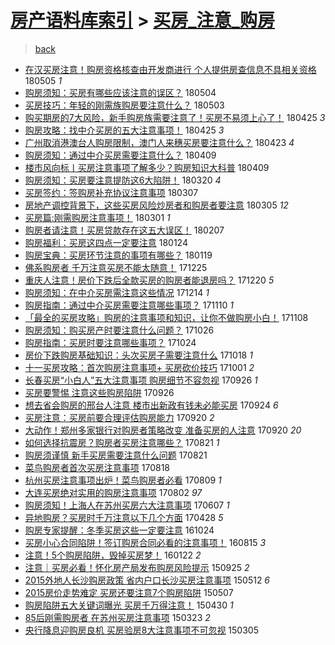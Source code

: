 [房产语料库索引](../../README.md)  > [买房_注意_购房](买房_注意_购房.md)
====
> [back](../README.md)

- [在汉买房注意！购房资格核查由开发商进行 个人提供房查信息不具相关资格](http://jkwz.applinzi.com/ittc/7099546598864585744.html#%E5%9C%A8%E6%B1%89%E4%B9%B0%E6%88%BF%E6%B3%A8%E6%84%8F%EF%BC%81%E8%B4%AD%E6%88%BF%E8%B5%84%E6%A0%BC%E6%A0%B8%E6%9F%A5%E7%94%B1%E5%BC%80%E5%8F%91%E5%95%86%E8%BF%9B%E8%A1%8C+%E4%B8%AA%E4%BA%BA%E6%8F%90%E4%BE%9B%E6%88%BF%E6%9F%A5%E4%BF%A1%E6%81%AF%E4%B8%8D%E5%85%B7%E7%9B%B8%E5%85%B3%E8%B5%84%E6%A0%BC) 180505 *1* 
- [购房须知：买房有哪些应该注意的误区？](http://jkwz.applinzi.com/ittc/7099385093380637707.html#%E8%B4%AD%E6%88%BF%E9%A1%BB%E7%9F%A5%EF%BC%9A%E4%B9%B0%E6%88%BF%E6%9C%89%E5%93%AA%E4%BA%9B%E5%BA%94%E8%AF%A5%E6%B3%A8%E6%84%8F%E7%9A%84%E8%AF%AF%E5%8C%BA%EF%BC%9F) 180504  
- [买房技巧：年轻的刚需族购房要注意什么？](http://jkwz.applinzi.com/ittc/7098818935938090001.html#%E4%B9%B0%E6%88%BF%E6%8A%80%E5%B7%A7%EF%BC%9A%E5%B9%B4%E8%BD%BB%E7%9A%84%E5%88%9A%E9%9C%80%E6%97%8F%E8%B4%AD%E6%88%BF%E8%A6%81%E6%B3%A8%E6%84%8F%E4%BB%80%E4%B9%88%EF%BC%9F) 180503  
- [购买期房的7大风险，新手购房族需要注意了！买房不易须上心了！](http://jkwz.applinzi.com/ittc/7095976582814630919.html#%E8%B4%AD%E4%B9%B0%E6%9C%9F%E6%88%BF%E7%9A%847%E5%A4%A7%E9%A3%8E%E9%99%A9%EF%BC%8C%E6%96%B0%E6%89%8B%E8%B4%AD%E6%88%BF%E6%97%8F%E9%9C%80%E8%A6%81%E6%B3%A8%E6%84%8F%E4%BA%86%EF%BC%81%E4%B9%B0%E6%88%BF%E4%B8%8D%E6%98%93%E9%A1%BB%E4%B8%8A%E5%BF%83%E4%BA%86%EF%BC%81) 180425 *3* 
- [购房攻略：找中介买房的五大注意事项！](http://jkwz.applinzi.com/ittc/7095920888899961862.html#%E8%B4%AD%E6%88%BF%E6%94%BB%E7%95%A5%EF%BC%9A%E6%89%BE%E4%B8%AD%E4%BB%8B%E4%B9%B0%E6%88%BF%E7%9A%84%E4%BA%94%E5%A4%A7%E6%B3%A8%E6%84%8F%E4%BA%8B%E9%A1%B9%EF%BC%81) 180425 *3* 
- [广州取消港澳台人购房限制，澳门人来穗买房要注意什么？](http://jkwz.applinzi.com/ittc/7095209067406689291.html#%E5%B9%BF%E5%B7%9E%E5%8F%96%E6%B6%88%E6%B8%AF%E6%BE%B3%E5%8F%B0%E4%BA%BA%E8%B4%AD%E6%88%BF%E9%99%90%E5%88%B6%EF%BC%8C%E6%BE%B3%E9%97%A8%E4%BA%BA%E6%9D%A5%E7%A9%97%E4%B9%B0%E6%88%BF%E8%A6%81%E6%B3%A8%E6%84%8F%E4%BB%80%E4%B9%88%EF%BC%9F) 180423 *4* 
- [购房须知：通过中介买房需要注意什么？](http://jkwz.applinzi.com/ittc/7089981942407889927.html#%E8%B4%AD%E6%88%BF%E9%A1%BB%E7%9F%A5%EF%BC%9A%E9%80%9A%E8%BF%87%E4%B8%AD%E4%BB%8B%E4%B9%B0%E6%88%BF%E9%9C%80%E8%A6%81%E6%B3%A8%E6%84%8F%E4%BB%80%E4%B9%88%EF%BC%9F) 180409  
- [楼市风向标丨买房注意事项了解多少？购房知识大科普](http://jkwz.applinzi.com/ittc/7089972360855946251.html#%E6%A5%BC%E5%B8%82%E9%A3%8E%E5%90%91%E6%A0%87%E4%B8%A8%E4%B9%B0%E6%88%BF%E6%B3%A8%E6%84%8F%E4%BA%8B%E9%A1%B9%E4%BA%86%E8%A7%A3%E5%A4%9A%E5%B0%91%EF%BC%9F%E8%B4%AD%E6%88%BF%E7%9F%A5%E8%AF%86%E5%A4%A7%E7%A7%91%E6%99%AE) 180409  
- [购房须知：买房要注意提防这6大陷阱！](http://jkwz.applinzi.com/ittc/7082506312586101776.html#%E8%B4%AD%E6%88%BF%E9%A1%BB%E7%9F%A5%EF%BC%9A%E4%B9%B0%E6%88%BF%E8%A6%81%E6%B3%A8%E6%84%8F%E6%8F%90%E9%98%B2%E8%BF%996%E5%A4%A7%E9%99%B7%E9%98%B1%EF%BC%81) 180320 *4* 
- [买房签约：签购房补充协议注意事项](http://jkwz.applinzi.com/ittc/7077795371327947792.html#%E4%B9%B0%E6%88%BF%E7%AD%BE%E7%BA%A6%EF%BC%9A%E7%AD%BE%E8%B4%AD%E6%88%BF%E8%A1%A5%E5%85%85%E5%8D%8F%E8%AE%AE%E6%B3%A8%E6%84%8F%E4%BA%8B%E9%A1%B9) 180307  
- [房地产调控背景下，这些买房风险炒房者和购房者要注意](http://jkwz.applinzi.com/ittc/7076921696965886987.html#%E6%88%BF%E5%9C%B0%E4%BA%A7%E8%B0%83%E6%8E%A7%E8%83%8C%E6%99%AF%E4%B8%8B%EF%BC%8C%E8%BF%99%E4%BA%9B%E4%B9%B0%E6%88%BF%E9%A3%8E%E9%99%A9%E7%82%92%E6%88%BF%E8%80%85%E5%92%8C%E8%B4%AD%E6%88%BF%E8%80%85%E8%A6%81%E6%B3%A8%E6%84%8F) 180305 *12* 
- [买房篇:刚需购房注意事项！](http://jkwz.applinzi.com/ittc/7075640864653444102.html#%E4%B9%B0%E6%88%BF%E7%AF%87%3A%E5%88%9A%E9%9C%80%E8%B4%AD%E6%88%BF%E6%B3%A8%E6%84%8F%E4%BA%8B%E9%A1%B9%EF%BC%81) 180301 *1* 
- [购房者请注意！买房贷款存在这五大误区！](http://jkwz.applinzi.com/ittc/7067344137286583313.html#%E8%B4%AD%E6%88%BF%E8%80%85%E8%AF%B7%E6%B3%A8%E6%84%8F%EF%BC%81%E4%B9%B0%E6%88%BF%E8%B4%B7%E6%AC%BE%E5%AD%98%E5%9C%A8%E8%BF%99%E4%BA%94%E5%A4%A7%E8%AF%AF%E5%8C%BA%EF%BC%81) 180207  
- [购房福利：买房这四点一定要注意](http://jkwz.applinzi.com/ittc/7062189939058279441.html#%E8%B4%AD%E6%88%BF%E7%A6%8F%E5%88%A9%EF%BC%9A%E4%B9%B0%E6%88%BF%E8%BF%99%E5%9B%9B%E7%82%B9%E4%B8%80%E5%AE%9A%E8%A6%81%E6%B3%A8%E6%84%8F) 180124  
- [购房宝典：买房环节注意的事项有哪些？](http://jkwz.applinzi.com/ittc/7060214323710788625.html#%E8%B4%AD%E6%88%BF%E5%AE%9D%E5%85%B8%EF%BC%9A%E4%B9%B0%E6%88%BF%E7%8E%AF%E8%8A%82%E6%B3%A8%E6%84%8F%E7%9A%84%E4%BA%8B%E9%A1%B9%E6%9C%89%E5%93%AA%E4%BA%9B%EF%BC%9F) 180119  
- [佛系购房者 千万注意买房不能太随意！](http://jkwz.applinzi.com/ittc/7051039875891987473.html#%E4%BD%9B%E7%B3%BB%E8%B4%AD%E6%88%BF%E8%80%85+%E5%8D%83%E4%B8%87%E6%B3%A8%E6%84%8F%E4%B9%B0%E6%88%BF%E4%B8%8D%E8%83%BD%E5%A4%AA%E9%9A%8F%E6%84%8F%EF%BC%81) 171225  
- [重庆人注意！房价下跌后全款买房的购房者能退房吗？](http://jkwz.applinzi.com/ittc/7049179627279352849.html#%E9%87%8D%E5%BA%86%E4%BA%BA%E6%B3%A8%E6%84%8F%EF%BC%81%E6%88%BF%E4%BB%B7%E4%B8%8B%E8%B7%8C%E5%90%8E%E5%85%A8%E6%AC%BE%E4%B9%B0%E6%88%BF%E7%9A%84%E8%B4%AD%E6%88%BF%E8%80%85%E8%83%BD%E9%80%80%E6%88%BF%E5%90%97%EF%BC%9F) 171220 *5* 
- [购房须知：在中介买房需注意这些情况](http://jkwz.applinzi.com/ittc/7046894091214783505.html#%E8%B4%AD%E6%88%BF%E9%A1%BB%E7%9F%A5%EF%BC%9A%E5%9C%A8%E4%B8%AD%E4%BB%8B%E4%B9%B0%E6%88%BF%E9%9C%80%E6%B3%A8%E6%84%8F%E8%BF%99%E4%BA%9B%E6%83%85%E5%86%B5) 171214 *1* 
- [购房指南：通过中介买房需要注意哪些事项？](http://jkwz.applinzi.com/ittc/7034379103313069073.html#%E8%B4%AD%E6%88%BF%E6%8C%87%E5%8D%97%EF%BC%9A%E9%80%9A%E8%BF%87%E4%B8%AD%E4%BB%8B%E4%B9%B0%E6%88%BF%E9%9C%80%E8%A6%81%E6%B3%A8%E6%84%8F%E5%93%AA%E4%BA%9B%E4%BA%8B%E9%A1%B9%EF%BC%9F) 171110 *1* 
- [「最全的买房攻略」购房的注意事项和知识，让你不做购房小白！](http://jkwz.applinzi.com/ittc/7033591715439576080.html#%E3%80%8C%E6%9C%80%E5%85%A8%E7%9A%84%E4%B9%B0%E6%88%BF%E6%94%BB%E7%95%A5%E3%80%8D%E8%B4%AD%E6%88%BF%E7%9A%84%E6%B3%A8%E6%84%8F%E4%BA%8B%E9%A1%B9%E5%92%8C%E7%9F%A5%E8%AF%86%EF%BC%8C%E8%AE%A9%E4%BD%A0%E4%B8%8D%E5%81%9A%E8%B4%AD%E6%88%BF%E5%B0%8F%E7%99%BD%EF%BC%81) 171108  
- [购房须知：购买房产时要注意什么问题？](http://jkwz.applinzi.com/ittc/7028757097183970320.html#%E8%B4%AD%E6%88%BF%E9%A1%BB%E7%9F%A5%EF%BC%9A%E8%B4%AD%E4%B9%B0%E6%88%BF%E4%BA%A7%E6%97%B6%E8%A6%81%E6%B3%A8%E6%84%8F%E4%BB%80%E4%B9%88%E9%97%AE%E9%A2%98%EF%BC%9F) 171026  
- [购房指南：买房时要注意哪些事项？](http://jkwz.applinzi.com/ittc/7027966837227275281.html#%E8%B4%AD%E6%88%BF%E6%8C%87%E5%8D%97%EF%BC%9A%E4%B9%B0%E6%88%BF%E6%97%B6%E8%A6%81%E6%B3%A8%E6%84%8F%E5%93%AA%E4%BA%9B%E4%BA%8B%E9%A1%B9%EF%BC%9F) 171024  
- [房价下跌购房基础知识：头次买房子需要注意什么](http://jkwz.applinzi.com/ittc/7025908240452420624.html#%E6%88%BF%E4%BB%B7%E4%B8%8B%E8%B7%8C%E8%B4%AD%E6%88%BF%E5%9F%BA%E7%A1%80%E7%9F%A5%E8%AF%86%EF%BC%9A%E5%A4%B4%E6%AC%A1%E4%B9%B0%E6%88%BF%E5%AD%90%E9%9C%80%E8%A6%81%E6%B3%A8%E6%84%8F%E4%BB%80%E4%B9%88) 171018 *1* 
- [十一买房攻略：首次购房注意事项+ 买房砍价技巧](http://jkwz.applinzi.com/ittc/7019410716954723344.html#%E5%8D%81%E4%B8%80%E4%B9%B0%E6%88%BF%E6%94%BB%E7%95%A5%EF%BC%9A%E9%A6%96%E6%AC%A1%E8%B4%AD%E6%88%BF%E6%B3%A8%E6%84%8F%E4%BA%8B%E9%A1%B9%2B+%E4%B9%B0%E6%88%BF%E7%A0%8D%E4%BB%B7%E6%8A%80%E5%B7%A7) 171001 *2* 
- [长春买房“小白人”五大注意事项 购房细节不容忽视](http://jkwz.applinzi.com/ittc/7017636778192929809.html#%E9%95%BF%E6%98%A5%E4%B9%B0%E6%88%BF%E2%80%9C%E5%B0%8F%E7%99%BD%E4%BA%BA%E2%80%9D%E4%BA%94%E5%A4%A7%E6%B3%A8%E6%84%8F%E4%BA%8B%E9%A1%B9+%E8%B4%AD%E6%88%BF%E7%BB%86%E8%8A%82%E4%B8%8D%E5%AE%B9%E5%BF%BD%E8%A7%86) 170926 *1* 
- [买房要警惕 注意这些购房陷阱](http://jkwz.applinzi.com/ittc/7017573845559673872.html#%E4%B9%B0%E6%88%BF%E8%A6%81%E8%AD%A6%E6%83%95+%E6%B3%A8%E6%84%8F%E8%BF%99%E4%BA%9B%E8%B4%AD%E6%88%BF%E9%99%B7%E9%98%B1) 170926  
- [想去省会购房的邢台人注意 楼市出新政有钱未必能买房](http://jkwz.applinzi.com/ittc/7016972886810821648.html#%E6%83%B3%E5%8E%BB%E7%9C%81%E4%BC%9A%E8%B4%AD%E6%88%BF%E7%9A%84%E9%82%A2%E5%8F%B0%E4%BA%BA%E6%B3%A8%E6%84%8F+%E6%A5%BC%E5%B8%82%E5%87%BA%E6%96%B0%E6%94%BF%E6%9C%89%E9%92%B1%E6%9C%AA%E5%BF%85%E8%83%BD%E4%B9%B0%E6%88%BF) 170924 *6* 
- [买房注意：买房前要合理评估购房能力](http://jkwz.applinzi.com/ittc/7015341365607793681.html#%E4%B9%B0%E6%88%BF%E6%B3%A8%E6%84%8F%EF%BC%9A%E4%B9%B0%E6%88%BF%E5%89%8D%E8%A6%81%E5%90%88%E7%90%86%E8%AF%84%E4%BC%B0%E8%B4%AD%E6%88%BF%E8%83%BD%E5%8A%9B) 170920 *2* 
- [大动作！郑州多家银行对购房者策略改变 准备买房的人注意](http://jkwz.applinzi.com/ittc/7015332704135152656.html#%E5%A4%A7%E5%8A%A8%E4%BD%9C%EF%BC%81%E9%83%91%E5%B7%9E%E5%A4%9A%E5%AE%B6%E9%93%B6%E8%A1%8C%E5%AF%B9%E8%B4%AD%E6%88%BF%E8%80%85%E7%AD%96%E7%95%A5%E6%94%B9%E5%8F%98+%E5%87%86%E5%A4%87%E4%B9%B0%E6%88%BF%E7%9A%84%E4%BA%BA%E6%B3%A8%E6%84%8F) 170920 *20* 
- [如何选择抗震房？购房者买房注意哪些？](http://jkwz.applinzi.com/ittc/7004300916113802256.html#%E5%A6%82%E4%BD%95%E9%80%89%E6%8B%A9%E6%8A%97%E9%9C%87%E6%88%BF%EF%BC%9F%E8%B4%AD%E6%88%BF%E8%80%85%E4%B9%B0%E6%88%BF%E6%B3%A8%E6%84%8F%E5%93%AA%E4%BA%9B%EF%BC%9F) 170821 *1* 
- [购房须谨慎 新手买房需要注意什么问题](http://jkwz.applinzi.com/ittc/7004262392928928785.html#%E8%B4%AD%E6%88%BF%E9%A1%BB%E8%B0%A8%E6%85%8E+%E6%96%B0%E6%89%8B%E4%B9%B0%E6%88%BF%E9%9C%80%E8%A6%81%E6%B3%A8%E6%84%8F%E4%BB%80%E4%B9%88%E9%97%AE%E9%A2%98) 170821  
- [菜鸟购房者首次买房注意事项](http://jkwz.applinzi.com/ittc/7003206992045540368.html#%E8%8F%9C%E9%B8%9F%E8%B4%AD%E6%88%BF%E8%80%85%E9%A6%96%E6%AC%A1%E4%B9%B0%E6%88%BF%E6%B3%A8%E6%84%8F%E4%BA%8B%E9%A1%B9) 170818  
- [杭州买房注意事项出炉！菜鸟购房者必看](http://jkwz.applinzi.com/ittc/6999854465665205264.html#%E6%9D%AD%E5%B7%9E%E4%B9%B0%E6%88%BF%E6%B3%A8%E6%84%8F%E4%BA%8B%E9%A1%B9%E5%87%BA%E7%82%89%EF%BC%81%E8%8F%9C%E9%B8%9F%E8%B4%AD%E6%88%BF%E8%80%85%E5%BF%85%E7%9C%8B) 170809 *1* 
- [大连买房绝对实用的购房注意事项](http://jkwz.applinzi.com/ittc/6997139542795355153.html#%E5%A4%A7%E8%BF%9E%E4%B9%B0%E6%88%BF%E7%BB%9D%E5%AF%B9%E5%AE%9E%E7%94%A8%E7%9A%84%E8%B4%AD%E6%88%BF%E6%B3%A8%E6%84%8F%E4%BA%8B%E9%A1%B9) 170802 *97* 
- [购房须知！上海人在苏州买房六大注意事项](http://jkwz.applinzi.com/ittc/6976455278705771524.html#%E8%B4%AD%E6%88%BF%E9%A1%BB%E7%9F%A5%EF%BC%81%E4%B8%8A%E6%B5%B7%E4%BA%BA%E5%9C%A8%E8%8B%8F%E5%B7%9E%E4%B9%B0%E6%88%BF%E5%85%AD%E5%A4%A7%E6%B3%A8%E6%84%8F%E4%BA%8B%E9%A1%B9) 170607 *1* 
- [异地购房？买房时千万注意以下几个方面](http://jkwz.applinzi.com/ittc/6961607517107913732.html#%E5%BC%82%E5%9C%B0%E8%B4%AD%E6%88%BF%EF%BC%9F%E4%B9%B0%E6%88%BF%E6%97%B6%E5%8D%83%E4%B8%87%E6%B3%A8%E6%84%8F%E4%BB%A5%E4%B8%8B%E5%87%A0%E4%B8%AA%E6%96%B9%E9%9D%A2) 170428 *5* 
- [购房专家提醒：冬季买房这些一定要注意](http://jkwz.applinzi.com/ittc/6892590665589851140.html#%E8%B4%AD%E6%88%BF%E4%B8%93%E5%AE%B6%E6%8F%90%E9%86%92%EF%BC%9A%E5%86%AC%E5%AD%A3%E4%B9%B0%E6%88%BF%E8%BF%99%E4%BA%9B%E4%B8%80%E5%AE%9A%E8%A6%81%E6%B3%A8%E6%84%8F) 161024  
- [买房小心合同陷阱！签订购房合同必看的注意事项！](http://jkwz.applinzi.com/ittc/6866643984440624132.html#%E4%B9%B0%E6%88%BF%E5%B0%8F%E5%BF%83%E5%90%88%E5%90%8C%E9%99%B7%E9%98%B1%EF%BC%81%E7%AD%BE%E8%AE%A2%E8%B4%AD%E6%88%BF%E5%90%88%E5%90%8C%E5%BF%85%E7%9C%8B%E7%9A%84%E6%B3%A8%E6%84%8F%E4%BA%8B%E9%A1%B9%EF%BC%81) 160815 *3* 
- [注意！5个购房陷阱，毁掉买房梦！](http://jkwz.applinzi.com/ittc/6790134070008873988.html#%E6%B3%A8%E6%84%8F%EF%BC%815%E4%B8%AA%E8%B4%AD%E6%88%BF%E9%99%B7%E9%98%B1%EF%BC%8C%E6%AF%81%E6%8E%89%E4%B9%B0%E6%88%BF%E6%A2%A6%EF%BC%81) 160122 *2* 
- [注意｜买房必看！怀化房产局发布购房风险提示](http://jkwz.applinzi.com/ittc/6745971490077000709.html#%E6%B3%A8%E6%84%8F%EF%BD%9C%E4%B9%B0%E6%88%BF%E5%BF%85%E7%9C%8B%EF%BC%81%E6%80%80%E5%8C%96%E6%88%BF%E4%BA%A7%E5%B1%80%E5%8F%91%E5%B8%83%E8%B4%AD%E6%88%BF%E9%A3%8E%E9%99%A9%E6%8F%90%E7%A4%BA) 150925 *2* 
- [2015外地人长沙购房政策 省内户口长沙买房注意事项](http://jkwz.applinzi.com/ittc/547650611405445454.html#2015%E5%A4%96%E5%9C%B0%E4%BA%BA%E9%95%BF%E6%B2%99%E8%B4%AD%E6%88%BF%E6%94%BF%E7%AD%96+%E7%9C%81%E5%86%85%E6%88%B7%E5%8F%A3%E9%95%BF%E6%B2%99%E4%B9%B0%E6%88%BF%E6%B3%A8%E6%84%8F%E4%BA%8B%E9%A1%B9) 150512 *6* 
- [2015房价走势难定 买房还要注意7个购房陷阱](http://jkwz.applinzi.com/ittc/547650611408148496.html#2015%E6%88%BF%E4%BB%B7%E8%B5%B0%E5%8A%BF%E9%9A%BE%E5%AE%9A+%E4%B9%B0%E6%88%BF%E8%BF%98%E8%A6%81%E6%B3%A8%E6%84%8F7%E4%B8%AA%E8%B4%AD%E6%88%BF%E9%99%B7%E9%98%B1) 150507  
- [购房陷阱五大关键词曝光 买房千万得注意！](http://jkwz.applinzi.com/ittc/547650611406644411.html#%E8%B4%AD%E6%88%BF%E9%99%B7%E9%98%B1%E4%BA%94%E5%A4%A7%E5%85%B3%E9%94%AE%E8%AF%8D%E6%9B%9D%E5%85%89+%E4%B9%B0%E6%88%BF%E5%8D%83%E4%B8%87%E5%BE%97%E6%B3%A8%E6%84%8F%EF%BC%81) 150430 *1* 
- [85后刚需购房者 在苏州买房注意事项](http://jkwz.applinzi.com/ittc/547650611399329387.html#85%E5%90%8E%E5%88%9A%E9%9C%80%E8%B4%AD%E6%88%BF%E8%80%85+%E5%9C%A8%E8%8B%8F%E5%B7%9E%E4%B9%B0%E6%88%BF%E6%B3%A8%E6%84%8F%E4%BA%8B%E9%A1%B9) 150323 *2* 
- [央行降息迎购房良机 买房验房8大注意事项不可忽视](http://jkwz.applinzi.com/ittc/547650611394426727.html#%E5%A4%AE%E8%A1%8C%E9%99%8D%E6%81%AF%E8%BF%8E%E8%B4%AD%E6%88%BF%E8%89%AF%E6%9C%BA+%E4%B9%B0%E6%88%BF%E9%AA%8C%E6%88%BF8%E5%A4%A7%E6%B3%A8%E6%84%8F%E4%BA%8B%E9%A1%B9%E4%B8%8D%E5%8F%AF%E5%BF%BD%E8%A7%86) 150305  
